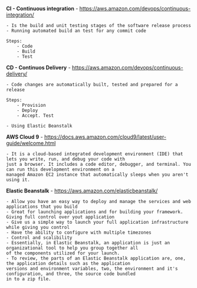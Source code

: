 <b>CI - Continuous integration</b> - https://aws.amazon.com/devops/continuous-integration/

    - Is the build and unit testing stages of the software release process
    - Running automated build an test for any commit code

    Steps: 
        - Code
        - Build
        - Test

<b>CD - Continuos Delivery</b> - https://aws.amazon.com/devops/continuous-delivery/

    - Code changes are automatically built, tested and prepared for a release

    Steps: 
        - Provision
        - Deploy
        - Accept. Test

    - Using Elastic Beanstalk

<b>AWS Cloud 9</b> - https://docs.aws.amazon.com/cloud9/latest/user-guide/welcome.html

    - It is a cloud-based integrated development environment (IDE) that lets you write, run, and debug your code with 
    just a browser. It includes a code editor, debugger, and terminal. You can run this development environment on a 
    managed Amazon EC2 instance that automatically sleeps when you aren't using it.

<b>Elastic Beanstalk</b> - https://aws.amazon.com/elasticbeanstalk/

    - Allow you have an easy way to deploy and manage the services and web applications that you build
    - Great for launching applications and for building your framework. Giving full control over yout application
    - Give us a simple way to launch your full application infrastructure while giving you control
    - Have the ability to configure with multiple timezones
    - Control and scalibility
    - Essentially, in Elastic Beanstalk, an application is just an organizational tool to help you group together all 
    of the components utilized for your launch.
    - To review, the parts of an Elastic Beanstalk application are, one, the application details such as the application
    versions and environment variables, two, the environment and it's configuration, and three, the source code bundled 
    in to a zip file.

